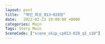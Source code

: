 ```yaml
---
layout: post
title:  "메인_회상_013~028장"
date:   2022-02-23 19:00:00 +0000
categories: Main
Tags: Story Main
SceneCode: ["scene_skip_cp013-028_q1_s10"]
---
```

